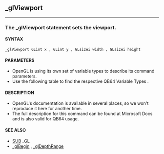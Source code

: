 ## _glViewport
---

### The _glViewport statement sets the viewport.

#### SYNTAX

`_glViewport GLint x , GLint y , GLsizei width , GLsizei height`

#### PARAMETERS
* OpenGL is using its own set of variable types to describe its command parameters.
* Use the following table to find the respective QB64 Variable Types .


#### DESCRIPTION
* OpenGL's documentation is available in several places, so we won't reproduce it here for another time.
* The full description for this command can be found at Microsoft Docs and is also valid for QB64 usage.


#### SEE ALSO
* [SUB](./SUB.md) _GL
* [_glBegin](./_glBegin.md) , [_glDepthRange](./_glDepthRange.md)
